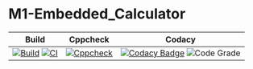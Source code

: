 # M1-Embedded_Calculator

| Build | Cppcheck | Codacy |
|---|---|---|
| [![Build](https://github.com/VidyaPrasad008/M1-Embedded_ScientificCalculator/actions/workflows/compile.yml/badge.svg?branch=main)](https://github.com/VidyaPrasad008/M1-Embedded_ScientificCalculator/actions/workflows/compile.yml) [![CI](https://github.com/VidyaPrasad008/M1-Embedded_ScientificCalculator/actions/workflows/blank.yml/badge.svg)](https://github.com/VidyaPrasad008/M1-Embedded_ScientificCalculator/actions/workflows/blank.yml) | [![Cppcheck](https://github.com/VidyaPrasad008/M1-Embedded_ScientificCalculator/actions/workflows/cppcheck.yml/badge.svg)](https://github.com/VidyaPrasad008/M1-Embedded_ScientificCalculator/actions/workflows/cppcheck.yml) | [![Codacy Badge](https://app.codacy.com/project/badge/Grade/f62eae8e97814a2fbc703324e69c288f)](https://www.codacy.com/gh/VidyaPrasad008/M1-Embedded_ScientificCalculator/dashboard?utm_source=github.com&amp;utm_medium=referral&amp;utm_content=VidyaPrasad008/M1-Embedded_ScientificCalculator&amp;utm_campaign=Badge_Grade) ![Code Grade](https://api.codiga.io/project/29911/status/svg)|
